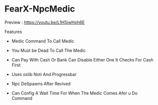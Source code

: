 # FearX-NpcMedic

Preview : https://youtu.be/L1H5jwHxh6E

Features 

- Medic Command To Call Medic

- You Must be Dead To Call The Medic

- Can Pay With Cash Or Bank Can Disable Either One It Checks For Cash First

- Uses oxlib Noti And Progressbar

- Npc DeSpawns After Revived

- Can Config A Wait Time For When The Medic Comes Afer u Do Command 
